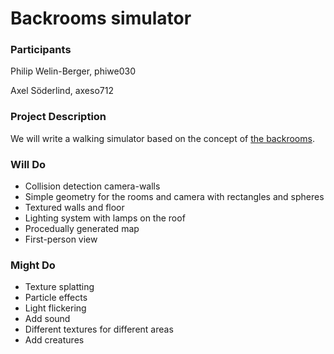 # Backrooms simulator

### Participants

Philip Welin-Berger, phiwe030

Axel Söderlind, axeso712

### Project Description

We will write a walking simulator based on the concept of [the backrooms](https://en.wikipedia.org/wiki/The_Backrooms).

### Will Do

- Collision detection camera-walls
- Simple geometry for the rooms and camera with rectangles and spheres
- Textured walls and floor
- Lighting system with lamps on the roof
- Procedually generated map
- First-person view

### Might Do

- Texture splatting
- Particle effects
- Light flickering
- Add sound
- Different textures for different areas
- Add creatures
